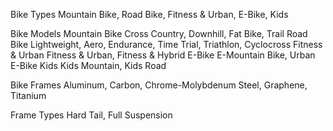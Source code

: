 Bike Types 
	Mountain Bike, Road Bike, Fitness & Urban, E-Bike, Kids

Bike Models 
	Mountain Bike
		Cross Country, Downhill, Fat Bike, Trail
	Road Bike
		Lightweight, Aero, Endurance, Time Trial, Triathlon, Cyclocross
	Fitness & Urban
		Fitness & Urban, Fitness & Hybrid
	E-Bike
		E-Mountain Bike, Urban E-Bike
	Kids
		Kids Mountain, Kids Road

Bike Frames 
	Aluminum, Carbon, Chrome-Molybdenum Steel, Graphene, Titanium

Frame Types
	Hard Tail, Full Suspension




